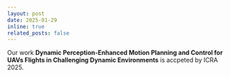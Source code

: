 ```yaml
---
layout: post
date: 2025-01-29
inline: true
related_posts: false
---
```


Our work **Dynamic Perception-Enhanced Motion Planning and Control for UAVs Flights in Challenging Dynamic Environments** is accpeted by ICRA 2025.
